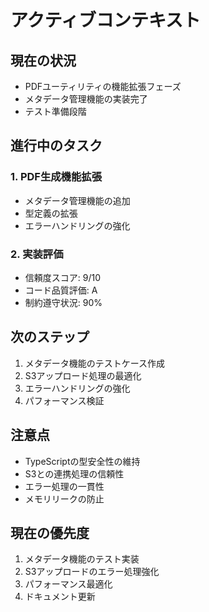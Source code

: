 # アクティブコンテキスト

## 現在の状況

* PDFユーティリティの機能拡張フェーズ
* メタデータ管理機能の実装完了
* テスト準備段階

## 進行中のタスク

### 1. PDF生成機能拡張

* メタデータ管理機能の追加
* 型定義の拡張
* エラーハンドリングの強化

### 2. 実装評価

* 信頼度スコア: 9/10
* コード品質評価: A
* 制約遵守状況: 90%

## 次のステップ

1. メタデータ機能のテストケース作成
2. S3アップロード処理の最適化
3. エラーハンドリングの強化
4. パフォーマンス検証

## 注意点

* TypeScriptの型安全性の維持
* S3との連携処理の信頼性
* エラー処理の一貫性
* メモリリークの防止

## 現在の優先度

1. メタデータ機能のテスト実装
2. S3アップロードのエラー処理強化
3. パフォーマンス最適化
4. ドキュメント更新